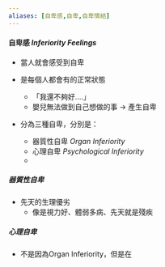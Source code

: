```yaml
---
aliases: [自卑感,自卑,自卑情結]
---
```


#### 自卑感 _Inferiority Feelings_
- 當人就會感受到自卑
- 是每個人都會有的正常狀態
	-  「我還不夠好....」
	- 嬰兒無法做到自己想做的事 -> 產生自卑

- 分為三種自卑，分別是：
	- 器質性自卑 _Organ Inferiority_
	- 心理自卑 _Psychological Inferiority_
	- 
##### 器質性自卑
- 先天的生理優劣
	- 像是視力好、體弱多病、先天就是殘疾
##### 心理自卑
- 不是因為Organ Inferiority，但是在
